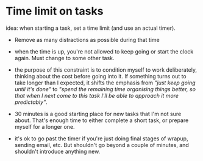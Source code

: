 # [](#time-limit-on-tasks)Time limit on tasks

idea: when starting a task, set a time limit (and use an actual timer).

-   Remove as many distractions as possible during that time
-   when the time is up, you're not allowed to keep going or start the clock again. Must change to some other task.
-   the purpose of this constraint is to condition myself to work deliberately, thinking about the cost before going into it. If something turns out to take longer than I expected, it shifts the emphasis from _"just keep going until it's done"_ to _"spend the remaining time organising things better, so that when I next come to this task I'll be able to approach it more predictably"_.

-   30 minutes is a good starting place for new tasks that I'm not sure about. That's enough time to either complete a short task, or prepare myself for a longer one.

-   it's ok to go past the timer if you're just doing final stages of wrapup, sending email, etc. But shouldn't go beyond a couple of minutes, and shouldn't introduce anything new.
